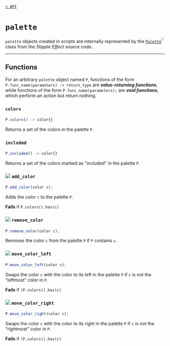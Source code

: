[`< API`](README.md)

# `palette`

`palette` objects created in scripts are internally represented by the [`Palette`![](./assets/external.png)](https://github.com/stipple-effect/stipple-effect/blob/master/src/com/jordanbunke/stipple_effect/palette/Palette.java) class from the *Stipple Effect* source code.

---

## Functions

For an arbitrary `palette` object named `P`, functions of the form `P.func_name(parameters) -> return_type` are __*value-returning functions*__, while functions of the form `P.func_name(parameters);` are __*void functions*__, which perform an action but return nothing.

### `colors`
```js
P.colors() -> color{}
```
Returns a set of the colors in the palette `P`.

### `included`
```js
P.included() -> color{}
```
Returns a set of the colors marked as "included" in the palette `P`.

### ![](https://raw.githubusercontent.com/stipple-effect/stipple-effect/master/res/icons/add_color_to_palette.png) `add_color`
```js
P.add_color(color c);
```
Adds the color `c` to the palette `P`.

**Fails** if `P.colors().has(c)`

### ![](https://raw.githubusercontent.com/stipple-effect/stipple-effect/master/res/icons/remove_color_from_palette.png) `remove_color`
```js
P.remove_color(color c);
```
Removes the color `c` from the palette `P` if `P` contains `c`.

### ![](https://raw.githubusercontent.com/stipple-effect/stipple-effect/master/res/icons/move_color_left_in_palette.png) `move_color_left`
```js
P.move_color_left(color c);
```
Swaps the color `c` with the color to its left in the palette `P` if `c` is not the "leftmost" color in `P`.

**Fails** if `!P.colors().has(c)`

### ![](https://raw.githubusercontent.com/stipple-effect/stipple-effect/master/res/icons/move_color_right_in_palette.png) `move_color_right`
```js
P.move_color_right(color c);
```
Swaps the color `c` with the color to its right in the palette `P` if `c` is not the "rightmost" color in `P`.

**Fails** if `!P.colors().has(c)`
